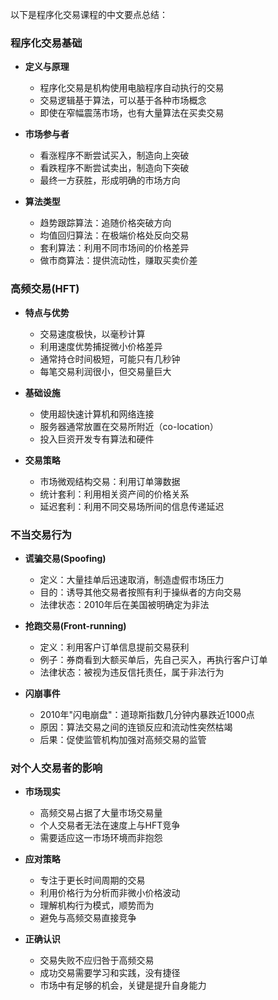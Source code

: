 以下是程序化交易课程的中文要点总结：

### 程序化交易基础
- **定义与原理**
  - 程序化交易是机构使用电脑程序自动执行的交易
  - 交易逻辑基于算法，可以基于各种市场概念
  - 即使在窄幅震荡市场，也有大量算法在买卖交易

- **市场参与者**
  - 看涨程序不断尝试买入，制造向上突破
  - 看跌程序不断尝试卖出，制造向下突破
  - 最终一方获胜，形成明确的市场方向

- **算法类型**
  - 趋势跟踪算法：追随价格突破方向
  - 均值回归算法：在极端价格处反向交易
  - 套利算法：利用不同市场间的价格差异
  - 做市商算法：提供流动性，赚取买卖价差

### 高频交易(HFT)
- **特点与优势**
  - 交易速度极快，以毫秒计算
  - 利用速度优势捕捉微小价格差异
  - 通常持仓时间极短，可能只有几秒钟
  - 每笔交易利润很小，但交易量巨大

- **基础设施**
  - 使用超快速计算机和网络连接
  - 服务器通常放置在交易所附近（co-location）
  - 投入巨资开发专有算法和硬件

- **交易策略**
  - 市场微观结构交易：利用订单簿数据
  - 统计套利：利用相关资产间的价格关系
  - 延迟套利：利用不同交易场所间的信息传递延迟

### 不当交易行为
- **谎骗交易(Spoofing)**
  - 定义：大量挂单后迅速取消，制造虚假市场压力
  - 目的：诱导其他交易者按照有利于操纵者的方向交易
  - 法律状态：2010年后在美国被明确定为非法

- **抢跑交易(Front-running)**
  - 定义：利用客户订单信息提前交易获利
  - 例子：券商看到大额买单后，先自己买入，再执行客户订单
  - 法律状态：被视为违反信托责任，属于非法行为

- **闪崩事件**
  - 2010年"闪电崩盘"：道琼斯指数几分钟内暴跌近1000点
  - 原因：算法交易之间的连锁反应和流动性突然枯竭
  - 后果：促使监管机构加强对高频交易的监管

### 对个人交易者的影响
- **市场现实**
  - 高频交易占据了大量市场交易量
  - 个人交易者无法在速度上与HFT竞争
  - 需要适应这一市场环境而非抱怨

- **应对策略**
  - 专注于更长时间周期的交易
  - 利用价格行为分析而非微小价格波动
  - 理解机构行为模式，顺势而为
  - 避免与高频交易直接竞争

- **正确认识**
  - 交易失败不应归咎于高频交易
  - 成功交易需要学习和实践，没有捷径
  - 市场中有足够的机会，关键是提升自身能力 